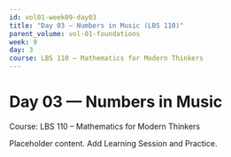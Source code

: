 ```yaml
---
id: vol01-week09-day03
title: "Day 03 — Numbers in Music (LBS 110)"
parent_volume: vol-01-foundations
week: 9
day: 3
course: LBS 110 – Mathematics for Modern Thinkers
---
```


# Day 03 — Numbers in Music
Course: LBS 110 – Mathematics for Modern Thinkers

Placeholder content. Add Learning Session and Practice.

